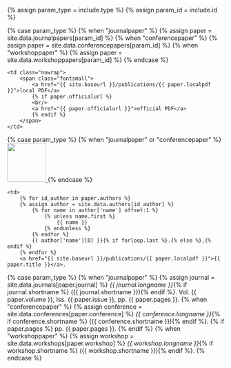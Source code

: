 {% assign param_type = include.type %}
{% assign param_id = include.id %}

{% case param_type %}
{% when "journalpaper" %}
{% assign paper = site.data.journalpapers[param_id] %}
{% when "conferencepaper" %}
{% assign paper = site.data.conferencepapers[param_id] %}
{% when "workshoppaper" %}
{% assign paper = site.data.workshoppapers[param_id] %}
{% endcase %}

<tr>

    <td class="nowrap">
        <span class="fontsmall">
            <a href="{{ site.baseurl }}/publications/{{ paper.localpdf }}">local PDF</a>
            {% if paper.officialurl %}
            <br/>
            <a href="{{ paper.officialurl }}">official PDF</a>
            {% endif %}
        </span>
    </td>

{% case param_type %}
{% when "journalpaper" or "conferencepaper" %}
    <td width="90" height="90">
        <a href="{{ site.baseurl }}/publications/{{ paper.localpdf }}">
            <img src="{{ site.baseurl }}/publications/{{ paper.localthumb }}" width="90" height="90">
        </a>
    </td>
{% endcase %}

    <td>
        {% for id_author in paper.authors %}
        {% assign author = site.data.authors[id_author] %}
            {% for name in author['name'] offset:1 %}
                {% unless name.first %}
                    {{ name }}
                {% endunless %}
            {% endfor %}
            {{ author['name'][0] }}{% if forloop.last %}.{% else %},{% endif %}
        {% endfor %}
        <a href="{{ site.baseurl }}/publications/{{ paper.localpdf }}">{{ paper.title }}</a>.

{% case param_type %}
{% when "journalpaper" %}
        {% assign journal = site.data.journals[paper.journal] %}
        <i>{{ journal.longname }}</i>{% if journal.shortname %}<span class="nowrap"> ({{ journal.shortname }})</span>{% endif %}.
        <span class="nowrap">Vol. {{ paper.volume }},</span>
        <span class="nowrap">Iss. {{ paper.issue }},</span>
        <span class="nowrap">pp. {{ paper.pages }}.</span>
{% when "conferencepaper" %}
        {% assign conference = site.data.conferences[paper.conference] %}
        <i>{{ conference.longname }}</i>{% if conference.shortname %}<span class="nowrap"> ({{ conference.shortname }})</span>{% endif %}.
        {% if paper.pages %}
        <span class="nowrap">pp. {{ paper.pages }}.</span>
        {% endif %}
{% when "workshoppaper" %}
        {% assign workshop = site.data.workshops[paper.workshop] %}
        <i>{{ workshop.longname }}</i>{% if workshop.shortname %}<span class="nowrap"> ({{ workshop.shortname }})</span>{% endif %}.
{% endcase %}
    </td>
</tr>
